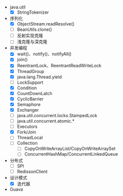 * java.util
    - [X] StringTokenizer
* 序列化
    - [X] ObjectStream.readResolve()
    - [ ] BeanUtils.clone()
    - [ ] 反射实现克隆
    - [ ] 浅克隆与深克隆
* 并发编程
    - [X] wait()、notify()、notifyAll()
    - [X] join()
    - [X] ReentrantLock、ReentrantReadWriteLock
    - [X] ThreadGroup
    - [X] java.lang.Thread.yield 
    - [ ] LockSupport
    - [X] Condition
    - [X] CountDownLatch
    - [X] CyclicBarrier
    - [X] Semaphore
    - [X] Exchanger
    - [ ] java.util.concurrent.locks.StampedLock
    - [ ] java.util.concurrent.atomic.*
    - [ ] Executors
    - [X] Fork/Join
    - [ ] ThreadLocal
    - [ ] Collection
        - [ ] CopyOnWriteArrayList/CopyOnWriteArraySet
        - [ ] ConcurrentHashMap/ConcurrentLinkedQueue
* 分布式
    - [ ] SPI
    - [ ] RedissonClient
* 设计模式
    - [X] 迭代器
* Guava

